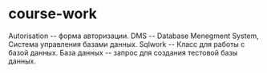 # course-work
Autorisation -- форма авторизации.
DMS -- Database Menegment System, Система управления базами данных.
Sqlwork -- Класс для работы с базой данных.
База данных -- запрос для создания тестовой базы данных.

